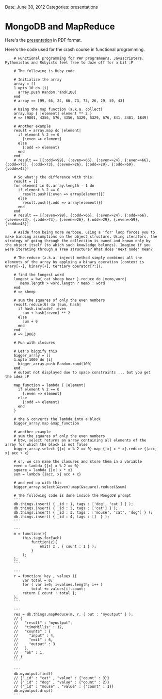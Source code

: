 Date: June 30, 2012
Categories: presentations

# MongoDB and MapReduce

Here's the [presentation](/attachments/klmug-mapreduce.pdf) in PDF format.

Here's the code used for the crash course in functional programming.

		# Functional programming for PHP programmers. Javascripters, Pythonistas and Rubyists feel free to doze off for a bit :P

		# The following is Ruby code

		# Initialize the array
		array = []
		1.upto 10 do |i|
		  array.push Random.rand(100)
		end
		# array == [99, 66, 24, 66, 73, 73, 26, 29, 59, 43]

		# Using the map function (a.k.a. collect)
		array.map { |element| element ** 2 }
		# => [9801, 4356, 576, 4356, 5329, 5329, 676, 841, 3481, 1849]

		# Another example
		result = array.map do |element|
		  if element % 2 == 0
		    {:even => element}
		  else
		    {:odd => element}
		  end
		end
		# result == [{:odd=>99}, {:even=>66}, {:even=>24}, {:even=>66}, {:odd=>73}, {:odd=>73}, {:even=>26}, {:odd=>29}, {:odd=>59}, {:odd=>43}]

		# So what's the difference with this:
		result = []
		for element in 0..array.length - 1 do
		  if element % 2 == 0
		    result.push({:even => array[element]})
		  else
		    result.push({:odd => array[element]})
		  end
		end
		# result == [{:even=>99}, {:odd=>66}, {:even=>24}, {:odd=>66}, {:even=>73}, {:odd=>73}, {:even=>26}, {:odd=>29}, {:even=>59}, {:odd=>43}]

		# Aside from being more verbose, using a 'for' loop forces you to make binding assumptions on the object structure. Using iterators, the strategy of going through the collection is owned and known only by the object itself (to which such knowledge belongs). Imagine if you were iterating through a Tree structure? What does 'next node' mean?

		# The reduce (a.k.a. inject) method simply combines all the elements of the array by applying a binary operation (context is unary[--], binary[+], tertiary operator[?:]).

		# find the longest word
		longest = %w{ cat sheep bear }.reduce do |memo,word|
		   memo.length > word.length ? memo : word
		end
		# => sheep

		# sum the squares of only the even numbers
		result.reduce(0) do |sum, hash|
		  if hash.include? :even
		    sum + hash[:even] ** 2
		  else
		    sum + 0
		  end
		end
		# => 19863

		# Fun with closures

		# Let's biggify this
		bigger_array = []
		1.upto 1000 do |i|
		  bigger_array.push Random.rand(100)
		end
		# output not displayed due to space constraints ... but you get the idea :P

		map_function = lambda { |element|
		  if element % 2 == 0
		    {:even => element}
		  else
		    {:odd => element}
		  end
		}

		# the & converts the lambda into a block
		bigger_array.map &map_function

		# another example
		# sum the squares of only the even numbers
		# btw, select returns an array containing all elements of the array for which the block is not false
		bigger_array.select {|x| x % 2 == 0}.map {|x| x * x}.reduce {|acc, x| acc + x}

		# or, we can name the closures and store them in a variable
		even = lambda {|x| x % 2 == 0}
		square = lambda {|x| x * x}
		sum = lambda {|acc, x| acc + x}

		# and end up with this
		bigger_array.select(&even).map(&square).reduce(&sum)

		# The following code is done inside the MongoDB prompt
		'''
		db.things.insert( { _id : 1, tags : ['dog', 'cat'] } );
		db.things.insert( { _id : 2, tags : ['cat'] } );
		db.things.insert( { _id : 3, tags : ['mouse', 'cat', 'dog'] } );
		db.things.insert( { _id : 4, tags : []  } );
		'''

		'''
		m = function(){
		    this.tags.forEach(
		        function(z){
		            emit( z , { count : 1 } );
		        }
		    );
		};
		'''

		'''
		r = function( key , values ){
		    var total = 0;
		    for ( var i=0; i<values.length; i++ )
		        total += values[i].count;
		    return { count : total };
		};
		'''

		'''
		res = db.things.mapReduce(m, r, { out : "myoutput" } );
		// {
		//   "result" : "myoutput",
		//   "timeMillis" : 12,
		//   "counts" : {
		//     "input" : 4,
		//     "emit" : 6,
		//     "output" : 3
		//   },
		//   "ok" : 1,
		// }
		'''

		'''
		db.myoutput.find()
		// {"_id" : "cat" , "value" : {"count" : 3}}
		// {"_id" : "dog" , "value" : {"count" : 2}}
		// {"_id" : "mouse" , "value" : {"count" : 1}}
		db.myoutput.drop()
		'''
